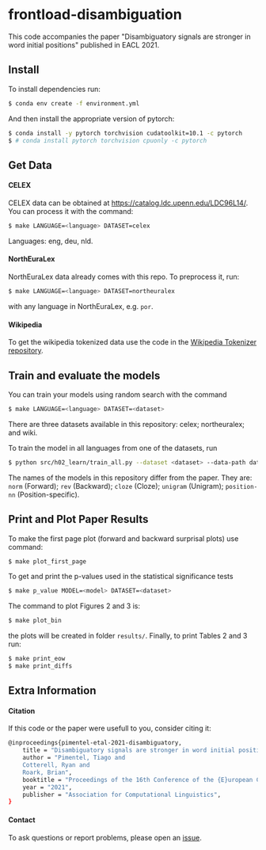 # frontload-disambiguation

This code accompanies the paper "Disambiguatory signals are stronger in word initial positions" published in EACL 2021.


## Install

To install dependencies run:
```bash
$ conda env create -f environment.yml
```

And then install the appropriate version of pytorch:
```bash
$ conda install -y pytorch torchvision cudatoolkit=10.1 -c pytorch
$ # conda install pytorch torchvision cpuonly -c pytorch
```

## Get Data

#### CELEX

CELEX data can be obtained at https://catalog.ldc.upenn.edu/LDC96L14/.
You can process it with the command:
```bash
$ make LANGUAGE=<language> DATASET=celex
```
Languages: eng, deu, nld.

#### NorthEuraLex

NorthEuraLex data already comes with this repo. To preprocess it, run:
```bash
$ make LANGUAGE=<language> DATASET=northeuralex
```
with any language in NorthEuraLex, e.g. `por`.

#### Wikipedia

To get the wikipedia tokenized data use the code in the [Wikipedia Tokenizer repository](https://github.com/tpimentelms/wiki-tokenizer).



## Train and evaluate the models

You can train your models using random search with the command
```bash
$ make LANGUAGE=<language> DATASET=<dataset>
```
There are three datasets available in this repository: celex; northeuralex; and wiki.


To train the model in all languages from one of the datasets, run
```bash
$ python src/h02_learn/train_all.py --dataset <dataset> --data-path data/<dataset>/
```

The names of the models in this repository differ from the paper. They are: `norm` (Forward); `rev` (Backward); `cloze` (Cloze); `unigram` (Unigram); `position-nn` (Position-specific).


## Print and Plot Paper Results

To make the first page plot (forward and backward surprisal plots) use command:
```bash
$ make plot_first_page
```

To get and print the p-values used in the statistical significance tests
```bash
$ make p_value MODEL=<model> DATASET=<dataset>
```

The command to plot Figures 2 and 3 is:
```bash
$ make plot_bin
```
the plots will be created in folder `results/`. Finally, to print Tables 2 and 3 run:
```bash
$ make print_eow
$ make print_diffs
```

## Extra Information

#### Citation

If this code or the paper were usefull to you, consider citing it:

```bash
@inproceedings{pimentel-etal-2021-disambiguatory,
    title = "Disambiguatory signals are stronger in word initial positions",
    author = "Pimentel, Tiago and
    Cotterell, Ryan and
    Roark, Brian",
    booktitle = "Proceedings of the 16th Conference of the {E}uropean Chapter of the Association for Computational Linguistics: Volume 1, Long Papers",
    year = "2021",
    publisher = "Association for Computational Linguistics",
}
```


#### Contact

To ask questions or report problems, please open an [issue](https://github.com/tpimentelms/frontload-disambiguation/issues).
